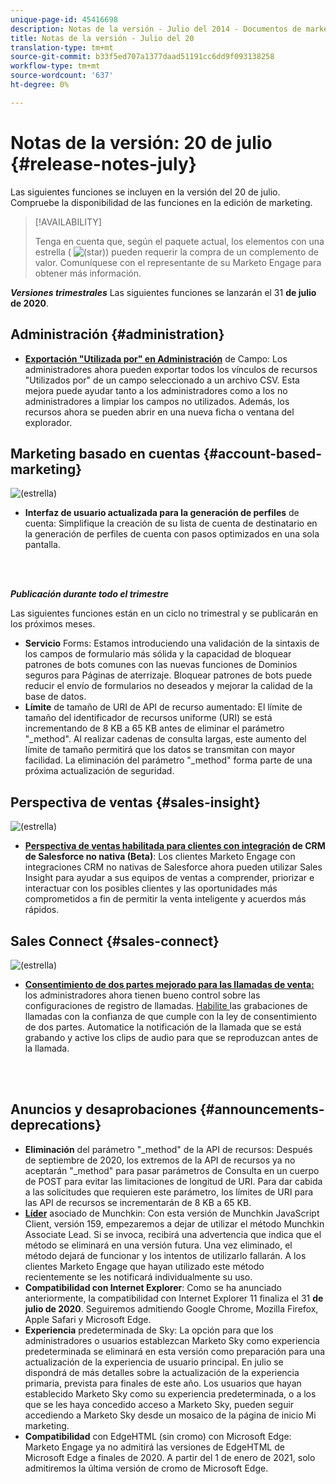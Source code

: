 ```yaml
---
unique-page-id: 45416698
description: Notas de la versión - Julio del 2014 - Documentos de marketing - Documentación del producto
title: Notas de la versión - Julio del 20
translation-type: tm+mt
source-git-commit: b33f5ed707a1377daad51191cc6dd9f093138258
workflow-type: tm+mt
source-wordcount: '637'
ht-degree: 0%

---
```



# Notas de la versión: 20 de julio {#release-notes-july}

Las siguientes funciones se incluyen en la versión del 20 de julio. Compruebe la disponibilidad de las funciones en la edición de marketing.

>[!AVAILABILITY]
>
>Tenga en cuenta que, según el paquete actual, los elementos con una estrella ( ![(star)](assets/star-yellow.svg)) pueden requerir la compra de un complemento de valor. Comuníquese con el representante de su Marketo Engage para obtener más información.

**_Versiones trimestrales_** Las siguientes funciones se lanzarán el 31  **de julio de 2020**.

## Administración {#administration}

* **[Exportación &quot;Utilizada por&quot; en Administración](/help/marketo/product-docs/administration/field-management/export-used-by-data-for-a-field.md)** de Campo: Los administradores ahora pueden exportar todos los vínculos de recursos &quot;Utilizados por&quot; de un campo seleccionado a un archivo CSV. Esta mejora puede ayudar tanto a los administradores como a los no administradores a limpiar los campos no utilizados. Además, los recursos ahora se pueden abrir en una nueva ficha o ventana del explorador.

## Marketing basado en cuentas {#account-based-marketing}

![(estrella)](assets/star-yellow.svg)

* **Interfaz de usuario actualizada para la generación de perfiles** de cuenta: Simplifique la creación de su lista de cuenta de destinatario en la generación de perfiles de cuenta con pasos optimizados en una sola pantalla.

<br> 

**_Publicación durante todo el trimestre_**

Las siguientes funciones están en un ciclo no trimestral y se publicarán en los próximos meses.

* **Servicio** Forms: Estamos introduciendo una validación de la sintaxis de los campos de formulario más sólida y la capacidad de bloquear patrones de bots comunes con las nuevas funciones de Dominios seguros para Páginas de aterrizaje. Bloquear patrones de bots puede reducir el envío de formularios no deseados y mejorar la calidad de la base de datos.
* **Límite** de tamaño de URI de API de recurso aumentado: El límite de tamaño del identificador de recursos uniforme (URI) se está incrementando de 8 KB a 65 KB antes de eliminar el parámetro &quot;_method&quot;. Al realizar cadenas de consulta largas, este aumento del límite de tamaño permitirá que los datos se transmitan con mayor facilidad. La eliminación del parámetro &quot;_method&quot; forma parte de una próxima actualización de seguridad.

## Perspectiva de ventas {#sales-insight}

![(estrella)](assets/star-yellow.svg)

* **[Perspectiva de ventas habilitada para clientes con integración](/help/marketo/product-docs/marketo-sales-insight/sales-insight-for-non-native-salesforce-integrations.md)  de CRM de Salesforce no nativa (Beta)**: Los clientes Marketo Engage con integraciones CRM no nativas de Salesforce ahora pueden utilizar Sales Insight para ayudar a sus equipos de ventas a comprender, priorizar e interactuar con los posibles clientes y las oportunidades más comprometidos a fin de permitir la venta inteligente y acuerdos más rápidos.

## Sales Connect {#sales-connect}

![(estrella)](assets/star-yellow.svg)

* **[Consentimiento de dos partes mejorado para las llamadas de venta:](/help/marketo/product-docs/marketo-sales-connect/phone/two-party-consent-settings.md)** los administradores ahora tienen bueno control sobre las configuraciones de registro de llamadas. [Habilite ](/help/marketo/product-docs/marketo-sales-connect/phone/enable-call-recording.md) las grabaciones de llamadas con la confianza de que cumple con la ley de consentimiento de dos partes. Automatice la notificación de la llamada que se está grabando y active los clips de audio para que se reproduzcan antes de la llamada.

<br> 

## Anuncios y desaprobaciones {#announcements-deprecations}

* **Eliminación** del parámetro &quot;_method&quot; de la API de recursos: Después de septiembre de 2020, los extremos de la API de recursos ya no aceptarán &quot;_method&quot; para pasar parámetros de Consulta en un cuerpo de POST para evitar las limitaciones de longitud de URI. Para dar cabida a las solicitudes que requieren este parámetro, los límites de URI para las API de recursos se incrementarán de 8 KB a 65 KB.
* **[Líder](https://developers.marketo.com/blog/deprecation-of-munchkin-associate-lead-method/)** asociado de Munchkin: Con esta versión de Munchkin JavaScript Client, versión 159, empezaremos a dejar de utilizar el método Munchkin Associate Lead. Si se invoca, recibirá una advertencia que indica que el método se eliminará en una versión futura. Una vez eliminado, el método dejará de funcionar y los intentos de utilizarlo fallarán. A los clientes Marketo Engage que hayan utilizado este método recientemente se les notificará individualmente su uso.
* **Compatibilidad con Internet Explorer**: Como se ha anunciado anteriormente, la compatibilidad con Internet Explorer 11 finaliza el 31  **de julio de 2020**. Seguiremos admitiendo Google Chrome, Mozilla Firefox, Apple Safari y Microsoft Edge.
* **Experiencia** predeterminada de Sky: La opción para que los administradores o usuarios establezcan Marketo Sky como experiencia predeterminada se eliminará en esta versión como preparación para una actualización de la experiencia de usuario principal. En julio se dispondrá de más detalles sobre la actualización de la experiencia primaria, prevista para finales de este año. Los usuarios que hayan establecido Marketo Sky como su experiencia predeterminada, o a los que se les haya concedido acceso a Marketo Sky, pueden seguir accediendo a Marketo Sky desde un mosaico de la página de inicio Mi marketing.
* **Compatibilidad** con EdgeHTML (sin cromo) con Microsoft Edge: Marketo Engage ya no admitirá las versiones de EdgeHTML de Microsoft Edge a finales de 2020. A partir del 1 de enero de 2021, solo admitiremos la última versión de cromo de Microsoft Edge.
